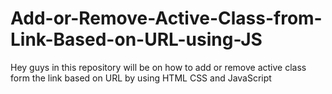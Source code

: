 # Add-or-Remove-Active-Class-from-Link-Based-on-URL-using-JS
Hey guys in this repository will be on how to add or remove active class form the link based on URL by using HTML CSS and JavaScript
